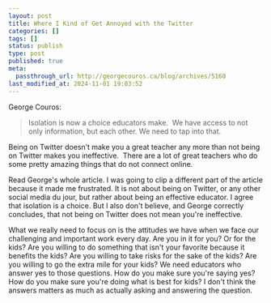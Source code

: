 ```yaml
---
layout: post
title: Where I Kind of Get Annoyed with the Twitter
categories: []
tags: []
status: publish
type: post
published: true
meta:
  passthrough_url: http://georgecouros.ca/blog/archives/5160
last_modified_at: 2024-11-01 19:03:52
---
```


George Couros:


>Isolation is now a choice educators make.  We have access to not only information, but each other. We need to tap into that.
  
  
Being on Twitter doesn’t make you a great teacher any more than not being on Twitter makes you ineffective.  There are a lot of great teachers who do some pretty amazing things that do not connect online.



Read George's whole article. I was going to clip a different part of the article because it made me frustrated. It is not about being on Twitter, or any other social media du jour, but rather about being an effective educator. I agree that isolation is a choice. But I also don't believe, and George correctly concludes, that not being on Twitter does not mean you're ineffective.


What we really need to focus on is the attitudes we have when we face our challenging and important work every day. Are you in it for you? Or for the kids? Are you willing to do something that isn't your favorite because it benefits the kids? Are you willing to take risks for the sake of the kids? Are you willing to go the extra mile for your kids? We need educators who answer yes to those questions. How do you make sure you're saying yes? How do you make sure you're doing what is best for kids? I don't think the answers matters as much as actually asking and answering the question.
